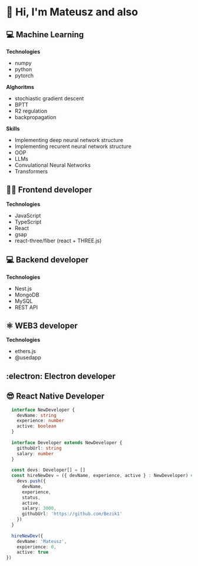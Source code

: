# :wave: Hi, I'm Mateusz and also

## :computer: Machine Learning
**Technologies**
* numpy
* python
* pytorch

**Alghoritms**
* stochiastic gradient descent
* BPTT
* R2 regulation
* backpropagation

**Skills**
* Implementing deep neural network structure
* Implementing recurent neural network structure
* OOP
* LLMs
* Convulational Neural Networks
* Transformers

## :man_technologist: Frontend developer

**Technologies**
* JavaScript
* TypeScript
* React
* gsap
* react-three/fiber (react + THREE.js)

## :computer: Backend developer
**Technologies**
* Nest.js
* MongoDB
* MySQL
* REST API

## :atom_symbol: WEB3 developer
**Technologies**
* ethers.js
* @usedapp

## :electron: Electron developer

## :sunglasses: React Native Developer


```typescript
  interface NewDeveloper {
    devName: string
    experience: number
    active: boolean
  }
  
  interface Developer extends NewDeveloper {
    githubUrl: string
    salary: number
  }
  
  const devs: Developer[] = []
  const hireNewDev = ({ devName, experience, active } : NewDeveloper) =>{
    devs.push({
      devName,
      experience,
      status,
      active,
      salary: 3000,
      githubUrl: 'https://github.com/Bezik1'
    })
  }
  
  hireNewDev({
    devName: 'Mateusz',
    expierience: 0,
    active: true
})
```
